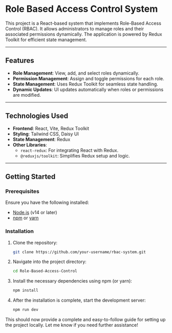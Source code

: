 # **Role Based Access Control System**

This project is a React-based system that implements Role-Based Access Control (RBAC). It allows administrators to manage roles and their associated permissions dynamically. The application is powered by Redux Toolkit for efficient state management.

---

## **Features**

- **Role Management**: View, add, and select roles dynamically.
- **Permission Management**: Assign and toggle permissions for each role.
- **State Management**: Uses Redux Toolkit for seamless state handling.
- **Dynamic Updates**: UI updates automatically when roles or permissions are modified.

---

## **Technologies Used**

- **Frontend**: React, Vite, Redux Toolkit
- **Styling**: Tailwind CSS, Daisy UI
- **State Management**: Redux
- **Other Libraries**:
  - `react-redux`: For integrating React with Redux.
  - `@reduxjs/toolkit`: Simplifies Redux setup and logic.

---

## **Getting Started**

### **Prerequisites**

Ensure you have the following installed:

- [Node.js](https://nodejs.org/) (v14 or later)
- [npm](https://www.npmjs.com/) or [yarn](https://yarnpkg.com/)

### **Installation**

1. Clone the repository:
   ```bash
   git clone https://github.com/your-username/rbac-system.git

2. Navigate into the project directory:
    ```bash 
    cd Role-Based-Access-Control

3. Install the necessary dependencies using npm (or yarn):
    ```bash 
    npm install

4. After the installation is complete, start the development server:
    ```bash 
    npm run dev

This should now provide a complete and easy-to-follow guide for setting up the project locally. Let me know if you need further assistance!
